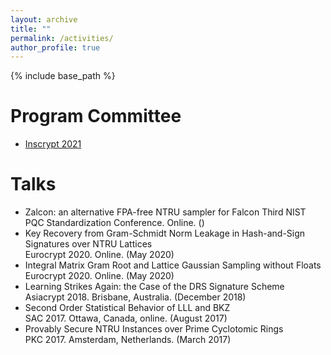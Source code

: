 ```yaml
---
layout: archive
title: ""
permalink: /activities/
author_profile: true
---
```


{% include base_path %}

Program Committee
======
* [Inscrypt 2021](https://cst.qd.sdu.edu.cn/inscrypt_2021/index.htm)

Talks 
======
* Zalcon: an alternative FPA-free NTRU sampler for Falcon
    Third NIST PQC Standardization Conference. Online. ()
* Key Recovery from Gram-Schmidt Norm Leakage in Hash-and-Sign Signatures over NTRU Lattices        
   Eurocrypt 2020. Online. (May 2020)
* Integral Matrix Gram Root and Lattice Gaussian Sampling without Floats    
   Eurocrypt 2020. Online. (May 2020)
* Learning Strikes Again: the Case of the DRS Signature Scheme    
   Asiacrypt 2018. Brisbane, Australia. (December 2018)    
* Second Order Statistical Behavior of LLL and BKZ    
   SAC 2017. Ottawa, Canada, online. (August 2017)
* Provably Secure NTRU Instances over Prime Cyclotomic Rings    
   PKC 2017. Amsterdam, Netherlands. (March 2017) 